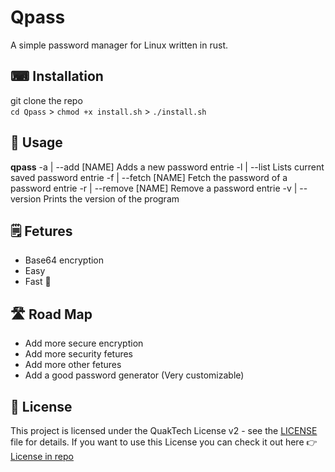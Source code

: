 # Qpass
A simple password manager for Linux written in rust.

## ️️⌨ Installation
git clone the repo <br>
``cd Qpass`` > ``chmod +x install.sh`` > ``./install.sh``


## 🧭 Usage
**qpass**
-a | --add [NAME]
  Adds a new password entrie
-l | --list
  Lists current saved password entrie
-f | --fetch [NAME]
  Fetch the password of a password entrie 
-r | --remove [NAME] 
  Remove a password entrie 
-v | --version
  Prints the version of the program

## 🗒 Fetures
- Base64 encryption
- Easy
- Fast 🚀

## 🛣 Road Map
- Add more secure encryption
- Add more security fetures
- Add more other fetures
- Add a good password generator (Very customizable)

## 📝 License
This project is licensed under the QuakTech License v2 - see the [LICENSE](LICENSE) file for details.
If you want to use this License you can check it out here 👉 [License in repo](https://github.com/QUAKTECH/QuakTech-Licenses/blob/main/QUAKTECH%20License%20v2) 
